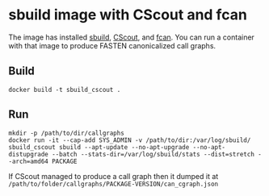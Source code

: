# sbuild image with CScout and fcan

The image has installed  [sbuild](https://tracker.debian.org/pkg/sbuild),
[CScout](https://www2.dmst.aueb.gr/dds/cscout/),
and [fcan](https://github.com/fasten-project/canonical-call-graph-generator/tree/master/fcan).
You can run a container with that image to produce FASTEN canonicalized call
graphs.

Build
-----

```
docker build -t sbuild_cscout .
```

Run
---

```
mkdir -p /path/to/dir/callgraphs
docker run -it --cap-add SYS_ADMIN -v /path/to/dir:/var/log/sbuild/ sbuild_cscout sbuild --apt-update --no-apt-upgrade --no-apt-distupgrade --batch --stats-dir=/var/log/sbuild/stats --dist=stretch --arch=amd64 PACKAGE
```

If CScout managed to produce a call graph then it dumped it at
`/path/to/folder/callgraphs/PACKAGE-VERSION/can_cgraph.json`
